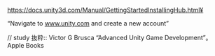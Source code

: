 https://docs.unity3d.com/Manual/GettingStartedInstallingHub.html¥

“Navigate to www.unity.com and create a new account”

// study 
抜粋:: Victor G Brusca  “Advanced Unity Game Development”。 Apple Books  
